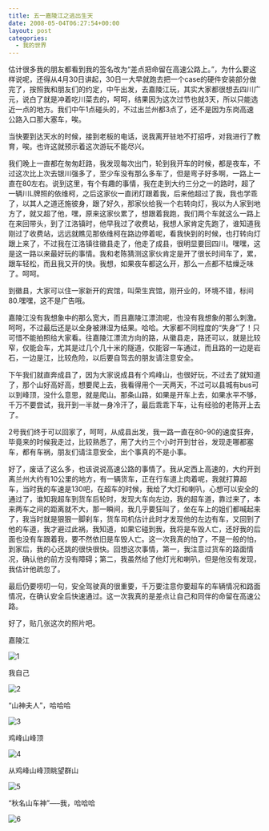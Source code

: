 ```yaml
---
title: 五一嘉陵江之逃出生天
date: 2008-05-04T06:27:54+00:00
layout: post
categories:
  - 我的世界
---
```


估计很多我的朋友都看到我的签名改为“差点把命留在高速公路上。”，为什么要这样说呢，还得从4月30日讲起，30日一大早就跑去把一个case的硬件安装部分做完了，按照我和朋友们的约定，中午出发，去嘉陵江玩，其实大家都很想去四川广元，说白了就是冲着吃川菜去的，呵呵，结果因为这次过节也就3天，所以只能选近一点的地方。我们中午1点碰头的，不过出兰州都3点了，还不是因为东岗高速公路入口那大塞车，唉。

当快要到达天水的时候，接到老板的电话，说我离开驻地不打招呼，对我进行了教育，唉。也许这就预示着这次游玩不能尽兴。

我们晚上一直都在匆匆赶路，我发现每次出门，轮到我开车的时候，都是夜车，不过这次比上次去银川强多了，至少车没有那么多车了，但是弯子好多啊，一路上一直在80左右。说到这里，有个有趣的事情，我在走到大约三分之一的路时，超了一辆川L牌照的依维柯，之后这家伙一直闭灯跟着我，后来他超过了我，我也学乖了，以其人之道还施彼身，跟了好久，那家伙给我一个右转向灯，我以为人家到地方了，就又超了他，嘿，原来这家伙累了，想跟着我跑，我们两个车就这么一路上在来回带头，到了江洛镇时，他早我过了收费站，我想人家肯定先跑了，谁知道我刚过了收费站，远远就瞧见那依维柯在路边停着呢，看我快到的时候，也打转向灯跟上来了，不过我在江洛镇往徽县走了，他走了成县，很明显要回四川。嘿嘿，这是这一路以来最好玩的事情。我和老陈猜测这家伙肯定是开了很长时间车了，累，跟车轻松，而且我又开的快。我想，如果夜车都这么开，那么一点都不枯燥乏味了。呵呵。

到徽县，大家可以住一家新开的宾馆，叫荣生宾馆，刚开业的，环境不错，标间80.嘿嘿，这不是广告哦。
<!--more-->
嘉陵江没有我想象中的那么宽大，而且嘉陵江漂流呢，也没有我想象的那么刺激。呵呵，不过最后还是以全身被淋湿为结果。哈哈。大家都不同程度的“失身”了！只可惜不能拍照给大家看。往嘉陵江漂流方向的路，从徽县走，路还可以，就是比较窄，仅能会车，尤其是过几个几十米的隧道，仅能容一车通过，而且路的一边是岩石，一边是江，比较危险，以后要自驾去的朋友请注意安全。

下午我们就直奔成县了，因为大家说成县有个鸡峰山，也很好玩，不过去了就知道了，那个山好高好高，想要爬上去，我看得用个一天两天，不过可以县城有bus可以到峰顶，没什么意思，就是爬山。那条山路，如果是开车上去，如果水平不够，千万不要尝试，我开到一半就一身冷汗了，最后乖乖下车，让有经验的老陈开上去了。

2号我们终于可以回家了，呵呵，从成县出发，我一路一直在80-90的速度狂奔，毕竟来的时候我走过，比较熟悉了，用了大约三个小时开到甘谷，发现走哪都塞车，都有车祸，朋友们请注意安全，出个事真的不是小事。

好了，废话了这么多，也该说说高速公路的事情了。我从定西上高速的，大约开到离兰州大约有10公里的地方，有一辆货车，正在行车道上肉着呢，我就打算超车，当时我的车速是130吧，在超车的时候，我给了大灯和喇叭，心想可以安全的通过了，谁知我超车到货车后轮时，发现大车向左边，我的超车道，靠过来了，本来两车之间的距离就不大，那一瞬间，我几乎要狂叫了，坐在车上的姐们都喊起来了，我当时就是狠狠一脚刹车，货车司机估计此时才发现他的左边有车，又回到了他的车道，我才避过此祸，我知道，如果它碰到我，我将是车毁人亡，还好我的后面也没有车跟着我，要不然依旧是车毁人亡。这一次我真的怕了，不是一般的怕，到家后，我的心还跳的很快很快。回想这次事情，第一，我注意过货车的路面情况，确认他的前方没有障碍；第二，我虽然给了他灯光和喇叭，但是他没有发现，我估计他疏忽了。

最后仍要唠叨一句，安全驾驶真的很重要，千万要注意你要超车的车辆情况和路面情况，在确认安全后快速通过。这一次我真的是差点让自己和同伴的命留在高速公路。

好了，贴几张这次的照片吧。

嘉陵江

![1](http://hiphotos.baidu.com/stanley159/pic/item/239081237d8d98419822eda6.jpg)

我自己

![2](http://hiphotos.baidu.com/stanley159/abpic/item/5deb4ab11c6f4147092302a0.jpg)

“山神夫人”，哈哈哈

![3](http://hiphotos.baidu.com/stanley159/abpic/item/a850c44f5671ff25afc3abad.jpg)

鸡峰山峰顶

![4](http://hiphotos.baidu.com/stanley159/abpic/item/f40268c348b20246b319a8af.jpg)

从鸡峰山峰顶眺望群山

![5](http://hiphotos.baidu.com/stanley159/abpic/item/44247e12c97acbddc3fd78a9.jpg)

“秋名山车神”—–我，哈哈哈

![6](http://hiphotos.baidu.com/stanley159/abpic/item/094fc508207c02c262d986b4.jpg)